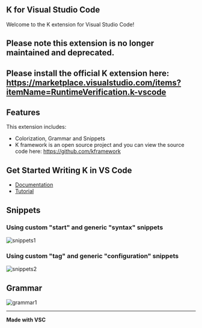 ## K for Visual Studio Code

Welcome to the K extension for Visual Studio Code!

## Please note this extension is no longer maintained and deprecated.

## Please install the official K extension here: https://marketplace.visualstudio.com/items?itemName=RuntimeVerification.k-vscode


## Features
This extension includes: <br>
* Colorization, Grammar and Snippets <br>
* K framework is an open source project and you can view the source code here: 
https://github.com/kframework


## Get Started Writing K in VS Code
* [Documentation](http://www.kframework.org)
* [Tutorial](http://www.kframework.org/index.php/K_Tutorial)

## Snippets 
### Using custom "start" and generic "syntax" snippets <br>
![snippets1](https://cloud.githubusercontent.com/assets/23559082/21643894/805fd5a6-d293-11e6-9336-735bcb3d0185.gif)
### Using custom "tag" and generic "configuration" snippets <br>
![snippets2](https://cloud.githubusercontent.com/assets/23559082/21645820/492dcf44-d29c-11e6-89ca-5a84d8886b8e.gif)
## Grammar
![grammar1](https://cloud.githubusercontent.com/assets/23559082/21646023/29d451bc-d29d-11e6-9088-25480e969740.gif)

-----------------------------------------------------------------------------------------------------------


**Made with VSC**
